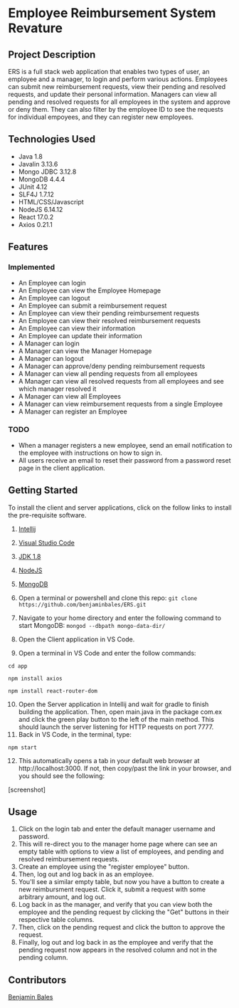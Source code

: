 #  Employee Reimbursement System Revature

## Project Description
ERS is a full stack web application that enables two types of user, an employee and a manager, to login and perform various actions.  Employees can submit new reimbursement requests, view their pending and resolved requests, and update their personal information.  Managers can view all pending and resolved  requests for all employees in the system and approve or deny them.  They can also filter by the employee ID to see the requests for individual empoyees, and they can register new employees.

## Technologies Used
- Java 1.8
- Javalin 3.13.6
- Mongo JDBC 3.12.8
- MongoDB 4.4.4
- JUnit 4.12
- SLF4J 1.7.12
- HTML/CSS/Javascript
- NodeJS 6.14.12
- React 17.0.2
- Axios 0.21.1

## Features

### Implemented
- An Employee can login
- An Employee can view the Employee Homepage
- An Employee can logout
- An Employee can submit a reimbursement request
- An Employee can view their pending reimbursement requests
- An Employee can view their resolved reimbursement requests
- An Employee can view their information
- An Employee can update their information
- A Manager can login
- A Manager can view the Manager Homepage
- A Manager can logout
- A Manager can approve/deny pending reimbursement requests
- A Manager can view all pending requests from all employees
- A Manager can view all resolved requests from all employees and see which manager resolved it
- A Manager can view all Employees
- A Manager can view reimbursement requests from a single Employee
- A Manager can register an Employee

### TODO
- When a manager registers a new employee, send an email notification to the employee with instructions on how to sign in.
- All users receive an email to reset their password from a password reset page in the client application.

## Getting Started
To install the client and server applications, click on the follow links to install the pre-requisite software.

1) [Intellij](https://www.jetbrains.com/help/idea/installation-guide.html)
2) [Visual Studio Code](https://code.visualstudio.com/download)
3) [JDK 1.8](https://docs.oracle.com/javase/8/docs/technotes/guides/install/install_overview.html)
4) [NodeJS](https://docs.npmjs.com/downloading-and-installing-node-js-and-npm)
5) [MongoDB](https://docs.mongodb.com/manual/installation/)

6) Open a terminal or powershell and clone this repo:
```git clone https://github.com/benjaminbales/ERS.git```

7) Navigate to your home directory and enter the following command to start MongoDB:
```mongod --dbpath mongo-data-dir/```

8) Open the Client application in VS Code.
9) Open a terminal in VS Code and enter the follow commands:

```cd app```

```npm install axios```

```npm install react-router-dom```

10) Open the Server application in Intellij and wait for gradle to finish building the application. Then, open main.java in the package com.ex and click the green play button to the left of the main method.  This should launch the server listening for HTTP requests on port 7777.
11) Back in VS Code, in the terminal, type:

```npm start```

12) This automatically opens a tab in your default web browser at http://localhost:3000.  If not, then copy/past the link in your browser, and you should see the following:

[screenshot]

## Usage

1) Click on the login tab and enter the default manager username and password.  
2) This will re-direct you to the manager home page where can see an empty table with options to view a list of employees, and pending and resolved reimbursement requests.  
3) Create an employee using the "register employee" button.  
4) Then, log out and log back in as an employee.  
5) You'll see a similar empty table, but now you have a button to create a new reimbursment request.  Click it, submit a request with some arbitrary amount, and log out.  
6) Log back in as the manager, and verify that you can view both the employee and the pending request by clicking the "Get" buttons in their respective table columns.  
7) Then, click on the pending request and click the button to approve the request.  
8) Finally, log out and log back in as the employee and verify that the pending request now appears in the resolved column and not in the pending column. 


## Contributors
[Benjamin Bales](https://github.com/benjaminbales)
